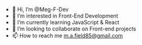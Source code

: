 - 👋 Hi, I’m @Meg-F-Dev
- 👀 I’m interested in Front-End Development
- 🌱 I’m currently learning JavaScript & React
- 💞️ I’m looking to collaborate on Front-end projects
- 📫 How to reach me m.a.field85@gmail.com

<!---
Meg-F-Dev/Meg-F-Dev is a ✨ special ✨ repository because its `README.md` (this file) appears on your GitHub profile.
You can click the Preview link to take a look at your changes.
--->
